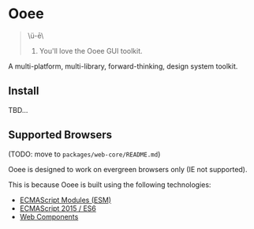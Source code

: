 # Ooee

> \ü-ē\
>
> 1. You'll love the Ooee GUI toolkit.


A multi-platform, multi-library, forward-thinking, design system toolkit.

## Install
TBD...


## Supported Browsers
(TODO: move to `packages/web-core/README.md`)

Ooee is designed to work on evergreen browsers only (IE not supported).

This is because Ooee is built using the following technologies:

* [ECMAScript Modules (ESM)](https://developer.mozilla.org/en-US/docs/Web/JavaScript/Guide/Modules)
* [ECMAScript 2015 / ES6](https://kangax.github.io/compat-table/es6/)
* [Web Components](https://developer.mozilla.org/en-US/docs/Web/Web_Components)
